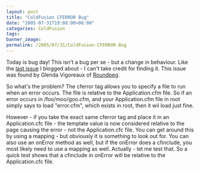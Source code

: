 ```yaml
---
layout: post
title: "ColdFusion CFERROR Bug"
date: "2005-07-31T19:08:00+06:00"
categories: ColdFusion 
tags: 
banner_image: 
permalink: /2005/07/31/ColdFusion-CFERROR-Bug
---
```


Today is bug day! This isn't a bug per se - but a change in behaviour. Like the <a href="http://ray.camdenfamily.com/index.cfm/2005/7/31/ColdFusion-Function-IsValid-Bug">last issue</a> I blogged about - I can't take credit for finding it. This issue was found by Glenda Vigoreaux of <a href="http://www.roundpeg.com">Roundpeg</a>.

So what's the problem? The cferror tag allows you to specify a file to run when an error occurs. The file is relative to the Application.cfm file. So if an error occurs in /foo/moo/goo.cfm, and your Application.cfm file in root simply says to load "error.cfm", which exists in root, then it wil load just fine.

However - if you take the exact same cferror tag and place it in an Application.cfc file - the template value is now considered relative to the page causing the error - not the Application.cfc file. You can get around this by using a mapping - but obviously it is something to look out for. You can also use an onError method as well, but if the onError does a cfinclude, you most likely need to use a mapping as well. Actually - let me test that. So a quick test shows that a cfinclude in onError will be relative to the Application.cfc file.